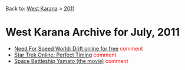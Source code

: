 Back to: [West Karana](/posts/westkarana.md) > [2011](/posts/2011/westkarana.md)
# West Karana Archive for July, 2011

* [Need For Speed World: Drift online for free](6429.md) <span style="color:red;">comment</span>
* [Star Trek Online: Perfect Timing](6437.md) <span style="color:red;">comment</span>
* [Space Battleship Yamato (the movie)](6442.md) <span style="color:red;">comment</span>
